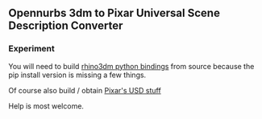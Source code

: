 ## Opennurbs 3dm to Pixar Universal Scene Description Converter

### Experiment

You will need to build [rhino3dm python bindings](https://github/mcneel/rhino3dm.git) from source because the pip install version is missing a few things.

Of course also build / obtain [Pixar's USD stuff](https://github.com/PixarAnimationStudios/USD)

Help is most welcome.  